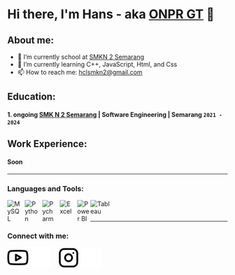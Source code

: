 # Hi there, I'm Hans - aka [ONPR GT](https://youtube.com/@onprgt5800) 👋
## About me:
- 🔭 I’m currently school at [SMKN 2 Semarang](https://smkn2semarang.sch.id/)
- 🌱 I’m currently learning C++, JavaScript, Html, and Css
- 📫 How to reach me: hclsmkn2@gmail.com

## Education:

#### 1. ongoing [SMK N 2 Semarang](https://smkn2semarang.sch.id/) | Software Engineering | Semarang `2021 - 2024`
 
## Work Experience:
#### Soon
---

### Languages and Tools:

[<img align="left" alt="MySQL" width="30px" src="https://cdn.jsdelivr.net/gh/devicons/devicon/icons/mysql/mysql-original.svg" style="padding-right:10px;" />][webdev]
[<img align="left" alt="Python" width="30px" src="https://upload.wikimedia.org/wikipedia/commons/thumb/c/c3/Python-logo-notext.svg/110px-Python-logo-notext.svg.png?20100317150552" style="padding-right:10px;" />][webdev]
[<img align="left" alt="Pycharm" width="30px" src="https://upload.wikimedia.org/wikipedia/commons/thumb/1/1d/PyCharm_Icon.svg/220px-PyCharm_Icon.svg.png" style="padding-right:10px;" />][webdev]
[<img align="left" alt="Excel" width="30px" src="https://is2-ssl.mzstatic.com/image/thumb/Purple126/v4/a8/fd/5a/a8fd5a84-c6f1-355f-3b9f-6e86598efaa3/XCEL.png/1200x630bb.png" style="padding-right:10px;" />][webdev]
[<img align="left" alt="Power BI" width="30px" src="https://powerbi.microsoft.com/pictures/application-logos/svg/powerbi.svg" style="padding-right:0px;" />][webdev]
[<img align="left" alt="Tableau" width="50px" src="https://logos-world.net/wp-content/uploads/2021/10/Tableau-Symbol.png" style="padding-right:10px;" />][webdev]

<br />
<br />

---
### Connect with me:

[![website](./img/youtube-light.svg)](https://youtube.com/@onprgt5800#gh-light-mode-only)
[![website](./img/youtube-dark.svg)](https://youtube.com/@onprgt5800#gh-dark-mode-only)
&nbsp;&nbsp;
[![website](./img/instagram-light.svg)](https://instagram.com/hanugra_cl#gh-light-mode-only)
[![website](./img/instagram-dark.svg)](https://instagram.com/hanugra_cl#gh-dark-mode-only)



[webdev]: https://github.com/HansHanugra/HansHanugra
